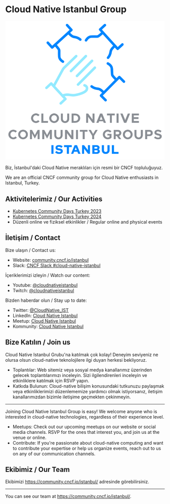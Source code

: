 # Cloud Native Istanbul Group

![](https://raw.githubusercontent.com/cloud-native-istanbul/assets/main/logo/logo_800x694.png)

Biz, İstanbul'daki Cloud Native meraklıları için resmi bir CNCF topluluğuyuz.

We are an official CNCF community group for Cloud Native enthusiasts in Istanbul, Turkey.


## Aktivitelerimiz / Our Activities

- [Kubernetes Community Days Turkey 2023](https://event.kcd.istanbul/events/kubernetes-community-days-turkiye-2023-b6e1b944)
- [Kubernetes Community Days Turkey 2024](https://kcd.istanbul)
- Düzenli online ve fiziksel etkinlikler / Regular online and physical events
 
## İletişim / Contact

Bize ulaşın / Contact us:

- Website: [community.cncf.io/istanbul](https://community.cncf.io/istanbul/)
- Slack: [CNCF Slack #cloud-native-istanbul](https://cloud-native.slack.com/archives/C05S4NMD3J6)

İçeriklerimizi izleyin / Watch our content:

- Youtube: [@cloudnativeistanbul](https://www.youtube.com/@cloudnativeistanbul)
- Twitch: [@cloudnativeistanbul](https://www.twitch.tv/cloudnativeistanbul)

Bizden haberdar olun / Stay up to date:

- Twitter: [@CloudNative_IST](https://twitter.com/CloudNative_IST)
- LinkedIn: [Cloud Native Istanbul](https://www.linkedin.com/company/cloudnativeistanbul)
- Meetup: [Cloud Native Istanbul](https://www.meetup.com/cloudnativeistanbul/)
- Kommunity: [Cloud Native Istanbul](https://kommunity.com/cloud-native-turkiye-kubernetes) 
 
## Bize Katılın / Join us

Cloud Native Istanbul Grubu'na katılmak çok kolay! Deneyim seviyeniz ne olursa olsun cloud-native teknolojilere ilgi duyan herkesi bekliyoruz.

- Toplantılar: Web sitemiz veya sosyal medya kanallarımız üzerinden gelecek toplantılarımızı inceleyin. Sizi ilgilendirenleri inceleyin ve etkinliklere katılmak için RSVP yapın.
- Katkıda Bulunun: Cloud-native bilişim konusundaki tutkunuzu paylaşmak veya etkinliklerimizi düzenlememize yardımcı olmak istiyorsanız, iletişim kanallarımızdan bizimle iletişime geçmekten çekinmeyin.

---

Joining Cloud Native Istanbul Group is easy! We welcome anyone who is interested in cloud-native technologies, regardless of their experience level.

- Meetups: Check out our upcoming meetups on our website or social media channels. RSVP for the ones that interest you, and join us at the venue or online.
- Contribute: If you're passionate about cloud-native computing and want to contribute your expertise or help us organize events, reach out to us on any of our communication channels.

## Ekibimiz / Our Team

Ekibimizi https://community.cncf.io/istanbul/ adresinde görebilirsiniz.

---

You can see our team at https://community.cncf.io/istanbul/.
